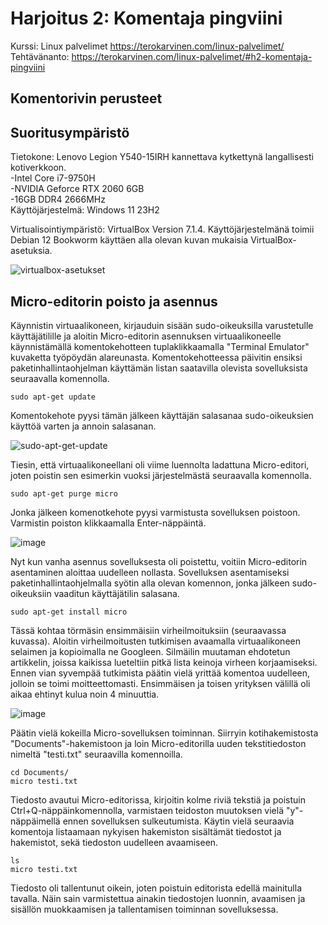 # Harjoitus 2: Komentaja pingviini
Kurssi: Linux palvelimet https://terokarvinen.com/linux-palvelimet/ \
Tehtävänanto: https://terokarvinen.com/linux-palvelimet/#h2-komentaja-pingviini

## Komentorivin perusteet

## Suoritusympäristö
Tietokone: Lenovo Legion Y540-15IRH kannettava kytkettynä langallisesti kotiverkkoon.\
-Intel Core i7-9750H\
-NVIDIA Geforce RTX 2060 6GB\
-16GB DDR4 2666MHz\
Käyttöjärjestelmä: Windows 11 23H2

Virtualisointiympäristö: VirtualBox Version 7.1.4. Käyttöjärjestelmänä toimii Debian 12 Bookworm käyttäen alla olevan kuvan mukaisia VirtualBox-asetuksia.

![virtualbox-asetukset](https://github.com/user-attachments/assets/ad4b8cd8-9cd2-4ebd-b4f7-86d0b8e23aa1)

## Micro-editorin poisto ja asennus
Käynnistin virtuaalikoneen, kirjauduin sisään sudo-oikeuksilla varustetulle käyttäjätilille ja aloitin Micro-editorin asennuksen virtuaalikoneelle käynnistämällä komentokehotteen tuplaklikkaamalla "Terminal Emulator" kuvaketta työpöydän alareunasta. Komentokehotteessa päivitin ensiksi paketinhallintaohjelman käyttämän listan saatavilla olevista sovelluksista seuraavalla komennolla.

    sudo apt-get update
Komentokehote pyysi tämän jälkeen käyttäjän salasanaa sudo-oikeuksien käyttöä varten ja annoin salasanan.

![sudo-apt-get-update](https://github.com/user-attachments/assets/26d136af-b762-4627-9959-6a0e68d1210e)

Tiesin, että virtuaalikoneellani oli viime luennolta ladattuna Micro-editori, joten poistin sen esimerkin vuoksi järjestelmästä seuraavalla komennolla.

    sudo apt-get purge micro
Jonka jälkeen komenotkehote pyysi varmistusta sovelluksen poistoon. Varmistin poiston klikkaamalla Enter-näppäintä.

![image](https://github.com/user-attachments/assets/89fa9c42-c855-4838-a1ea-829254e291e3)

Nyt kun vanha asennus sovelluksesta oli poistettu, voitiin Micro-editorin asentaminen aloittaa uudelleen nollasta. Sovelluksen asentamiseksi paketinhallintaohjelmalla syötin alla olevan komennon, jonka jälkeen sudo-oikeuksiin vaaditun käyttäjätilin salasana.

    sudo apt-get install micro
Tässä kohtaa törmäsin ensimmäisiin virheilmoituksiin (seuraavassa kuvassa). Aloitin virheilmoitusten tutkimisen avaamalla virtuaalikoneen selaimen ja kopioimalla ne Googleen. Silmäilin muutaman ehdotetun artikkelin, joissa kaikissa lueteltiin pitkä lista keinoja virheen korjaamiseksi. Ennen vian syvempää tutkimista päätin vielä yrittää komentoa uudelleen, jolloin se toimi moitteettomasti. Ensimmäisen ja toisen yrityksen välillä oli aikaa ehtinyt kulua noin 4 minuuttia.

![image](https://github.com/user-attachments/assets/6129ed43-28e9-479b-93e1-5078c38f7b8e)

Päätin vielä kokeilla Micro-sovelluksen toiminnan. Siirryin kotihakemistosta "Documents"-hakemistoon ja loin Micro-editorilla uuden tekstitiedoston nimeltä "testi.txt" seuraavilla komennoilla.

    cd Documents/
    micro testi.txt
Tiedosto avautui Micro-editorissa, kirjoitin kolme riviä tekstiä ja poistuin Ctrl+Q-näppäinkomennolla, varmistaen teidoston muutoksen vielä "y"-näppäimellä ennen sovelluksen sulkeutumista. Käytin vielä seuraavia komentoja listaamaan nykyisen hakemiston sisältämät tiedostot ja hakemistot, sekä tiedoston uudelleen avaamiseen.

    ls
    micro testi.txt
Tiedosto oli tallentunut oikein, joten poistuin editorista edellä mainitulla tavalla. Näin sain varmistettua ainakin tiedostojen luonnin, avaamisen ja sisällön muokkaamisen ja tallentamisen toiminnan sovelluksessa.
